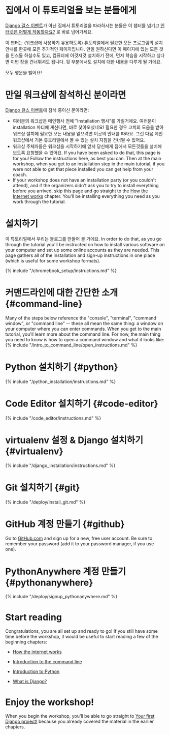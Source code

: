 # 집에서 이 튜토리얼을 보는 분들에게

[Django 걸스 이벤트](https://djangogirls.org/events/)가 아닌 집에서 튜토리얼을 따라하시는 분들은 이 챕터를 넘기고 [인터넷은 어떻게 작동할까요?](../how_the_internet_works/README.md) 로 바로 넘어가세요.

이 챕터는 (워크샵에 사용하기 유용하도록) 튜토리얼에서 필요한 모든 프로그램의 설치 안내를 한곳에 모은 추가적인 페이지입니다. 만일 원하신다면 이 페이지에 있는 모든 것을 인스톨 하실수도 있고, 컴퓨터에 이것저것 설치하기 전에, 먼저 학습을 시작하고 싶다면 이번 장을 건너뛰셔도 됩니다. 뒷 부분에서도 설치에 대한 내용을 다루게 될 거에요.

모두 행운을 빌어요!

# 만일 워크샵에 참석하신 분이라면

[Django 걸스 이벤트](https://djangogirls.org/events/)에 참석 중이신 분이라면:

* 여러분의 워크샵은 메인행사 전에 "Installation 행사"를 가질거에요. 여러분이 installation 파티에 계신다면, 바로 찾아오셨네요! 필요한 경우 코치의 도움을 받아 워크샵 설치에 필요한 모든 내용을 얻으려면 이곳의 안내를 따라요. 그런 다음 메인 워크샵에서 기본 튜토리얼에서 볼 수 있는 설치 지침을 건너뛸 수 있어요.
* 워크샵 주체자들은 워크샵을 시작하기에 앞서 당신에게 집에서 모든것들을 설치해보도록 요청했을 수 있어요. If you have been asked to do that, this page is for you! Follow the instructions here, as best you can. Then at the main workshop, when you get to an installation step in the main tutorial, if you were not able to get that piece installed you can get help from your coach.
* If your workshop does not have an installation party (or you couldn't attend), and if the organizers didn't ask you to try to install everything before you arrived, skip this page and go straight to the [How the Internet works](../how_the_internet_works/README.md) chapter. You'll be installing everything you need as you work through the tutorial.

# 설치하기

이 튜토리얼에서 우리는 블로그를 만들어 볼 거에요. In order to do that, as you go through the tutorial you'll be instructed on how to install various software on your computer and set up some online accounts as they are needed. This page gathers all of the installation and sign-up instructions in one place (which is useful for some workshop formats).

<!--sec data-title="Chromebook setup (if you're using one)"
data-id="chromebook_setup" data-collapse=true ces--> {% include "/chromebook_setup/instructions.md" %} 

<!--endsec-->

# 커맨드라인에 대한 간단한 소개 {#command-line}

Many of the steps below reference the "console", "terminal", "command window", or "command line" -- these all mean the same thing: a window on your computer where you can enter commands. When you get to the main tutorial, you'll learn more about the command line. For now, the main thing you need to know is how to open a command window and what it looks like: {% include "/intro_to_command_line/open_instructions.md" %}

# Python 설치하기 {#python}

{% include "/python_installation/instructions.md" %}

# Code Editor 설치하기 {#code-editor}

{% include "/code_editor/instructions.md" %}

# virtualenv 설정 & Django 설치하기 {#virtualenv}

{% include "/django_installation/instructions.md" %}

# Git 설치하기 {#git}

{% include "/deploy/install_git.md" %}

# GitHub 계정 만들기 {#github}

Go to [GitHub.com](https://www.github.com) and sign up for a new, free user account. Be sure to remember your password (add it to your password manager, if you use one).

# PythonAnywhere 계정 만들기 {#pythonanywhere}

{% include "/deploy/signup_pythonanywhere.md" %}

# Start reading

Congratulations, you are all set up and ready to go! If you still have some time before the workshop, it would be useful to start reading a few of the beginning chapters:

* [How the internet works](../how_the_internet_works/README.md)

* [Introduction to the command line](../intro_to_command_line/README.md)

* [Introduction to Python](../python_introduction/README.md)

* [What is Django?](../django/README.md)

# Enjoy the workshop!

When you begin the workshop, you'll be able to go straight to [Your first Django project!](../django_start_project/README.md) because you already covered the material in the earlier chapters.